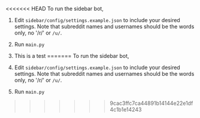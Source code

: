 <<<<<<< HEAD
To run the sidebar bot,

1. Edit `sidebar/config/settings.example.json` to include your desired settings.  Note that subreddit names and usernames should be the words only, no '/r/' or `/u/`.
2. Run `main.py`
3. This is a test
=======
To run the sidebar bot,

1. Edit `sidebar/config/settings.example.json` to include your desired settings.  Note that subreddit names and usernames should be the words only, no '/r/' or `/u/`.
2. Run `main.py`
>>>>>>> 9cac3ffc7ca44891b14144e22e1df4c1b1e14243
